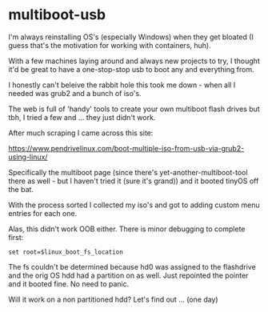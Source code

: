# multiboot-usb


I'm always reinstalling OS's (especially Windows) when they get bloated (I guess that's the motivation for working with containers, huh). 

With a few machines laying around and always new projects to try, I thought it'd be great to have a one-stop-stop usb to boot any and everything from.

I honestly can't beleive the rabbit hole this took me down - when all I needed was grub2 and a bunch of iso's. 

The web is full of 'handy' tools to create your own multiboot flash drives but tbh, I tried a few and ... they just didn't work.

After much scraping I came across this site:

https://www.pendrivelinux.com/boot-multiple-iso-from-usb-via-grub2-using-linux/

Specifically the multiboot page (since there's yet-another-multiboot-tool there as well - but I haven't tried it (sure it's grand)) and it booted tinyOS off the bat. 

With the process sorted I collected my iso's and got to adding custom menu entries for each one.

Alas, this didn't work OOB either. There is minor debugging to complete first:

```` 
set root=$linux_boot_fs_location
````
The fs couldn't be determined because hd0 was assigned to the flashdrive and the orig OS hdd had a partition on as well. Just repointed the pointer and it booted fine. No need to panic.

Will it work on a non partitioned hdd? Let's find out ... (one day)
